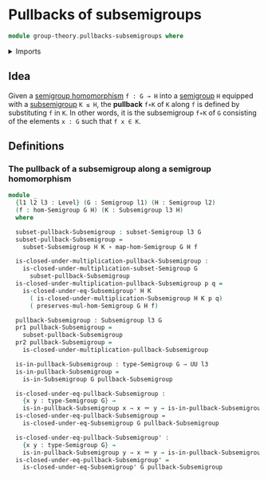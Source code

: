 # Pullbacks of subsemigroups

```agda
module group-theory.pullbacks-subsemigroups where
```

<details><summary>Imports</summary>

```agda
open import foundation.dependent-pair-types
open import foundation.function-types
open import foundation.identity-types
open import foundation.universe-levels

open import group-theory.homomorphisms-semigroups
open import group-theory.semigroups
open import group-theory.subsemigroups
open import group-theory.subsets-semigroups
```

</details>

## Idea

Given a [semigroup homomorphism](group-theory.homomorphisms-semigroups.md) `f : G → H` into a [semigroup](group-theory.semigroups.md) `H` equipped with a [subsemigroup](group-theory.subsemigroups.md) `K ≤ H`, the **pullback** `f∗K` of `K` along `f` is defined by substituting `f` in `K`. In other words, it is the subsemigroup `f∗K` of `G` consisting of the elements `x : G` such that `f x ∈ K`.

## Definitions

### The pullback of a subsemigroup along a semigroup homomorphism

```agda
module _
  {l1 l2 l3 : Level} (G : Semigroup l1) (H : Semigroup l2)
  (f : hom-Semigroup G H) (K : Subsemigroup l3 H)
  where

  subset-pullback-Subsemigroup : subset-Semigroup l3 G
  subset-pullback-Subsemigroup =
    subset-Subsemigroup H K ∘ map-hom-Semigroup G H f

  is-closed-under-multiplication-pullback-Subsemigroup :
    is-closed-under-multiplication-subset-Semigroup G
      subset-pullback-Subsemigroup
  is-closed-under-multiplication-pullback-Subsemigroup p q =
    is-closed-under-eq-Subsemigroup' H K
      ( is-closed-under-multiplication-Subsemigroup H K p q)
      ( preserves-mul-hom-Semigroup G H f)

  pullback-Subsemigroup : Subsemigroup l3 G
  pr1 pullback-Subsemigroup =
    subset-pullback-Subsemigroup
  pr2 pullback-Subsemigroup =
    is-closed-under-multiplication-pullback-Subsemigroup

  is-in-pullback-Subsemigroup : type-Semigroup G → UU l3
  is-in-pullback-Subsemigroup =
    is-in-Subsemigroup G pullback-Subsemigroup

  is-closed-under-eq-pullback-Subsemigroup :
    {x y : type-Semigroup G} →
    is-in-pullback-Subsemigroup x → x ＝ y → is-in-pullback-Subsemigroup y
  is-closed-under-eq-pullback-Subsemigroup =
    is-closed-under-eq-Subsemigroup G pullback-Subsemigroup

  is-closed-under-eq-pullback-Subsemigroup' :
    {x y : type-Semigroup G} →
    is-in-pullback-Subsemigroup y → x ＝ y → is-in-pullback-Subsemigroup x
  is-closed-under-eq-pullback-Subsemigroup' =
    is-closed-under-eq-Subsemigroup' G pullback-Subsemigroup
```
